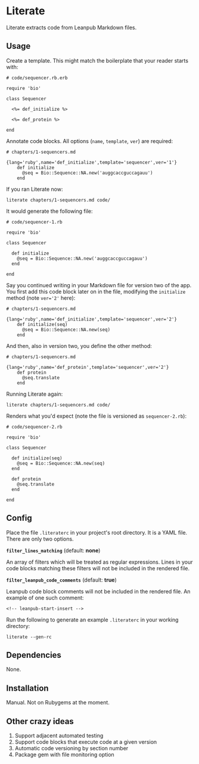 # Literate

Literate extracts code from Leanpub Markdown files.

## Usage

Create a template. This might match the boilerplate that your reader starts with:

````
# code/sequencer.rb.erb

require 'bio'

class Sequencer

  <%= def_initialize %>

  <%= def_protein %>

end
````

Annotate code blocks. All options (`name`, `template`, `ver`) are required:

````
# chapters/1-sequencers.md

{lang='ruby',name='def_initialize',template='sequencer',ver='1'}
    def initialize
      @seq = Bio::Sequence::NA.new('auggcaccguccagauu')
    end
````

If you ran Literate now:

````
literate chapters/1-sequencers.md code/
````

It would generate the following file:

````
# code/sequencer-1.rb

require 'bio'

class Sequencer

  def initialize
    @seq = Bio::Sequence::NA.new('auggcaccguccagauu')
  end

end
````

Say you continued writing in your Markdown file for version two of the app. You first add this code block later on in the file, modifying the `initialize` method (note `ver='2'` here):

````
# chapters/1-sequencers.md

{lang='ruby',name='def_initialize',template='sequencer',ver='2'}
    def initialize(seq)
      @seq = Bio::Sequence::NA.new(seq)
    end
````

And then, also in version two, you define the other method:

````
# chapters/1-sequencers.md

{lang='ruby',name='def_protein',template='sequencer',ver='2'}
    def protein
      @seq.translate
    end
````

Running Literate again:

````
literate chapters/1-sequencers.md code/
````

Renders what you'd expect (note the file is versioned as `sequencer-2.rb`):

````
# code/sequencer-2.rb

require 'bio'

class Sequencer

  def initialize(seq)
    @seq = Bio::Sequence::NA.new(seq)
  end

  def protein
    @seq.translate
  end

end
````

## Config

Place the file `.literaterc` in your project's root directory. It is a YAML file. There are only two options.

**`filter_lines_matching`** (default: **none**)

An array of filters which will be treated as regular expressions. Lines in your code blocks matching these filters will not be included in the rendered file.

**`filter_leanpub_code_comments`** (default: **true**)

Leanpub code block comments will not be included in the rendered file. An example of one such comment:

````
<!-- leanpub-start-insert -->
````

Run the following to generate an example `.literaterc` in your working directory:

````
literate --gen-rc
````

## Dependencies

None.

## Installation

Manual. Not on Rubygems at the moment.

## Other crazy ideas

1. Support adjacent automated testing
2. Support code blocks that execute code at a given version
3. Automatic code versioning by section number
4. Package gem with file monitoring option
